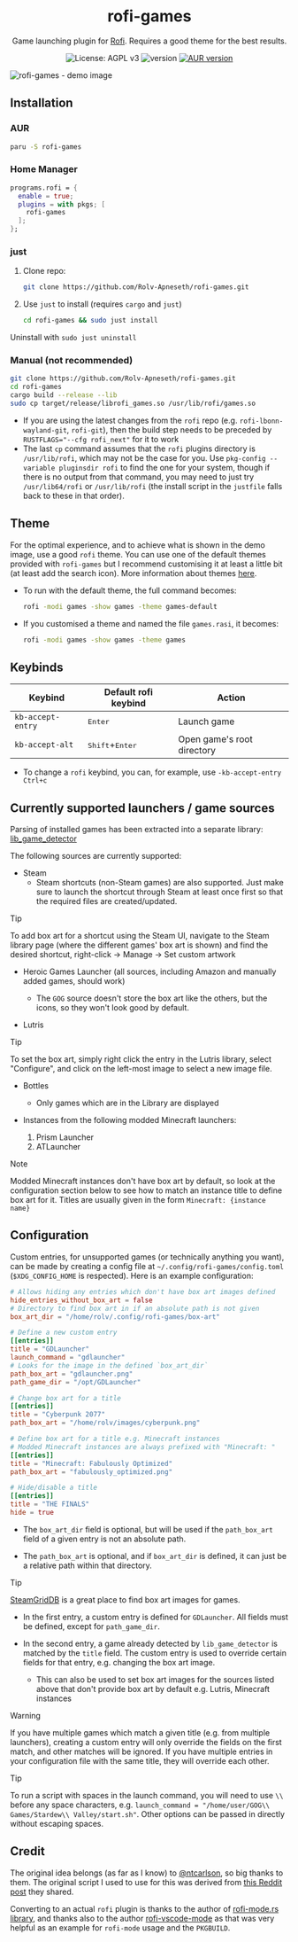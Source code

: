 <h1 align="center">rofi-games</h1>

<p align="center">Game launching plugin for <a href="https://github.com/davatorium/rofi">Rofi</a>. Requires a good theme for the best results.</p>

<p align="center">
  <img src="https://img.shields.io/badge/License-AGPL_v3-green.svg" alt="License: AGPL v3" />
  <img src="https://img.shields.io/github/v/tag/rolv-apneseth/rofi-games?label=version&color=blueviolet" alt="version" />
  <a href="https://aur.archlinux.org/packages/rofi-games"><img src="https://img.shields.io/aur/version/rofi-games" alt="AUR version" /></a>
</p>

![rofi-games - demo image](https://github.com/Rolv-Apneseth/rofi-games/assets/69486699/62b89187-c94d-464f-a942-2e66385db5e0)

## Installation

### AUR

```bash
paru -S rofi-games
```

### Home Manager

```nix
programs.rofi = {
  enable = true;
  plugins = with pkgs; [
    rofi-games
  ];
};
```

### just

1. Clone repo:

    ```bash
    git clone https://github.com/Rolv-Apneseth/rofi-games.git
    ```

2. Use `just` to install (requires `cargo` and `just`)

    ```bash
    cd rofi-games && sudo just install
    ```

Uninstall with `sudo just uninstall`

### Manual (not recommended)

```bash
git clone https://github.com/Rolv-Apneseth/rofi-games.git
cd rofi-games
cargo build --release --lib
sudo cp target/release/librofi_games.so /usr/lib/rofi/games.so
```

- If you are using the latest changes from the `rofi` repo (e.g. `rofi-lbonn-wayland-git`, `rofi-git`), then the build step needs to be preceded by `RUSTFLAGS="--cfg rofi_next"` for it to work
- The last `cp` command assumes that the `rofi` plugins directory is `/usr/lib/rofi`, which may not be the case for you. Use `pkg-config --variable pluginsdir rofi` to find the one for your system, though if there is no output from that command, you may need to just try `/usr/lib64/rofi` or `/usr/lib/rofi` (the install script in the `justfile` falls back to these in that order).

## Theme

For the optimal experience, and to achieve what is shown in the demo image, use a good `rofi` theme. You can use one of the default themes provided with `rofi-games` but I recommend customising it at least a little bit (at least add the search icon). More information about themes [here](./themes/).

- To run with the default theme, the full command becomes:

    ```bash
    rofi -modi games -show games -theme games-default
    ```

- If you customised a theme and named the file `games.rasi`, it becomes:

    ```bash
    rofi -modi games -show games -theme games
    ```

## Keybinds

| Keybind           | Default rofi keybind              | Action                     |
|-------------------|-----------------------------------|----------------------------|
| `kb-accept-entry` | <kbd>Enter</kbd>                  | Launch game                |
| `kb-accept-alt`   | <kbd>Shift</kbd>+<kbd>Enter</kbd> | Open game's root directory |

- To change a `rofi` keybind, you can, for example, use `-kb-accept-entry Ctrl+c`

## Currently supported launchers / game sources

Parsing of installed games has been extracted into a separate library: [lib_game_detector](https://github.com/Rolv-Apneseth/lib_game_detector)

The following sources are currently supported:

- Steam
  - Steam shortcuts (non-Steam games) are also supported. Just make sure to launch the shortcut through
    Steam at least once first so that the required files are created/updated.

> [!TIP]
> To add box art for a shortcut using the Steam UI, navigate to the Steam library page (where the different games' box art is shown) and find the desired shortcut, right-click -> Manage -> Set custom artwork

- Heroic Games Launcher (all sources, including Amazon and manually added games, should work)
  - The `GOG` source doesn't store the box art like the others, but the icons, so they won't look good by default.

- Lutris

> [!TIP]
> To set the box art, simply right click the entry in the Lutris library, select "Configure", and click on the left-most image to select a new image file.

- Bottles
  - Only games which are in the Library are displayed

- Instances from the following modded Minecraft launchers:
    1. Prism Launcher
    2. ATLauncher

> [!NOTE]
> Modded Minecraft instances don't have box art by default, so look at the configuration section below to see how to match an instance title to define box art for it. Titles are usually given in the form `Minecraft: {instance name}`

## Configuration

Custom entries, for unsupported games (or technically anything you want), can be made by creating a config file at `~/.config/rofi-games/config.toml` (`$XDG_CONFIG_HOME` is respected). Here is an example configuration:

```toml
# Allows hiding any entries which don't have box art images defined
hide_entries_without_box_art = false
# Directory to find box art in if an absolute path is not given
box_art_dir = "/home/rolv/.config/rofi-games/box-art"

# Define a new custom entry
[[entries]]
title = "GDLauncher"
launch_command = "gdlauncher"
# Looks for the image in the defined `box_art_dir`
path_box_art = "gdlauncher.png"
path_game_dir = "/opt/GDLauncher"

# Change box art for a title
[[entries]]
title = "Cyberpunk 2077"
path_box_art = "/home/rolv/images/cyberpunk.png"

# Define box art for a title e.g. Minecraft instances
# Modded Minecraft instances are always prefixed with "Minecraft: "
[[entries]]
title = "Minecraft: Fabulously Optimized"
path_box_art = "fabulously_optimized.png"

# Hide/disable a title
[[entries]]
title = "THE FINALS"
hide = true
```

- The `box_art_dir` field is optional, but will be used if the `path_box_art` field of a given entry is not an absolute path.

- The `path_box_art` is optional, and if `box_art_dir` is defined, it can just be a relative path within that directory.

> [!TIP]
> [SteamGridDB](https://www.steamgriddb.com/grids) is a great place to find box art images for games.

- In the first entry, a custom entry is defined for `GDLauncher`. All fields must be defined, except for `path_game_dir`.

- In the second entry, a game already detected by `lib_game_detector` is matched by the `title` field. The
  custom entry is used to override certain fields for that entry, e.g. changing the box art image.
  - This can also be used to set box art images for the sources listed above that don't provide box art
  by default e.g. Lutris, Minecraft instances

> [!WARNING]
> If you have multiple games which match a given title (e.g. from multiple launchers), creating a custom entry will only override the fields on the first match, and other matches will be ignored. If you have multiple entries in your configuration file with the same title, they will override each other.

> [!TIP]
> To run a script with spaces in the launch command, you will need to use `\\` before any space characters, e.g. `launch_command = "/home/user/GOG\\ Games/Stardew\\ Valley/start.sh"`. Other options can be passed in directly without escaping spaces.

## Credit

The original idea belongs (as far as I know) to [@ntcarlson](https://github.com/ntcarlson), so big thanks to them. The original script I used to use for this was derived from [this Reddit post](https://www.reddit.com/r/unixporn/comments/p5b0qv/i3_misusing_rofi_as_a_game_launcher/) they shared.

Converting to an actual `rofi` plugin is thanks to the author of [rofi-mode.rs library](https://github.com/SabrinaJewson/rofi-mode.rs), and thanks also to the author [rofi-vscode-mode](https://github.com/fuljo/rofi-vscode-mode) as that was very helpful as an example for `rofi-mode` usage and the `PKGBUILD`.
